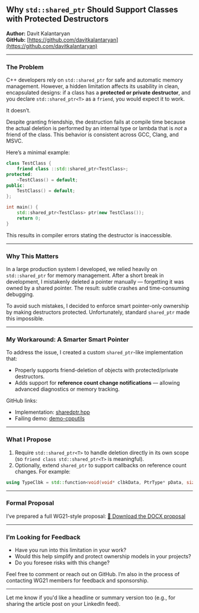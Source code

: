 ## Why `std::shared_ptr` Should Support Classes with Protected Destructors

**Author:** Davit Kalantaryan  
**GitHub:** [https://github.com/davitkalantaryan](https://github.com/davitkalantaryan)

---

### The Problem

C++ developers rely on `std::shared_ptr` for safe and automatic memory management. However, a hidden limitation affects its usability in clean, encapsulated designs: if a class has a **protected or private destructor**, and you declare `std::shared_ptr<T>` as a `friend`, you would expect it to work.

It doesn’t.

Despite granting friendship, the destruction fails at compile time because the actual deletion is performed by an internal type or lambda that is *not* a friend of the class. This behavior is consistent across GCC, Clang, and MSVC.

Here’s a minimal example:

```cpp
class TestClass {
    friend class ::std::shared_ptr<TestClass>;
protected:
    ~TestClass() = default;
public:
    TestClass() = default;
};

int main() {
    std::shared_ptr<TestClass> ptr(new TestClass());
    return 0;
}
```

This results in compiler errors stating the destructor is inaccessible.

---

### Why This Matters

In a large production system I developed, we relied heavily on `std::shared_ptr` for memory management. After a short break in development, I mistakenly deleted a pointer manually — forgetting it was owned by a shared pointer. The result: subtle crashes and time-consuming debugging.

To avoid such mistakes, I decided to enforce smart pointer-only ownership by making destructors protected. Unfortunately, standard `shared_ptr` made this impossible.

---

### My Workaround: A Smarter Smart Pointer

To address the issue, I created a custom `shared_ptr`-like implementation that:

* Properly supports friend-deletion of objects with protected/private destructors.
* Adds support for **reference count change notifications** — allowing advanced diagnostics or memory tracking.

GitHub links:

* Implementation: [sharedptr.hpp](https://github.com/davitkalantaryan/cpputils/blob/master/include/cpputils/sharedptr.hpp)
* Failing demo: [demo-cpputils](https://github.com/davitkalantaryan/demo-cpputils)

---

### What I Propose

1. Require `std::shared_ptr<T>` to handle deletion directly in its own scope (so `friend class std::shared_ptr<T>` is meaningful).
2. Optionally, extend `shared_ptr` to support callbacks on reference count changes. For example:

```cpp
using TypeClbk = std::function<void(void* clbkData, PtrType* pData, size_t refBefore, size_t refAfter)>;
```

---

### Formal Proposal

I’ve prepared a full WG21-style proposal:
[📄 Download the DOCX proposal](https://github.com/user-attachments/files/20157741/SharedPtr_Proposal_DavitKalantaryan_FINAL_v2.docx)

---

### I’m Looking for Feedback

* Have you run into this limitation in your work?
* Would this help simplify and protect ownership models in your projects?
* Do you foresee risks with this change?

Feel free to comment or reach out on GitHub. I’m also in the process of contacting WG21 members for feedback and sponsorship.

---

Let me know if you'd like a headline or summary version too (e.g., for sharing the article post on your LinkedIn feed).
